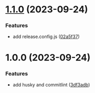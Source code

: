 # [1.1.0](https://github.com/steven130169/automate-release-win/compare/v1.0.0...v1.1.0) (2023-09-24)


### Features

* add release.config.js ([02a5f37](https://github.com/steven130169/automate-release-win/commit/02a5f37468815bf250869381a994b43d8583888d))

# 1.0.0 (2023-09-24)


### Features

* add husky and commitlint ([3df3adb](https://github.com/steven130169/automate-release-win/commit/3df3adbbb50fcdb46e66c9bc0ef3291ab08bb4c5))
